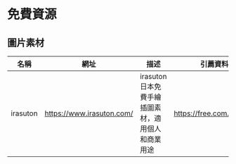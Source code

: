 # 免費資源

## 圖片素材

| 名稱 | 網址 | 描述 | 引薦資料來源 | 
| --- | --- | --- | --- |
| irasuton | https://www.irasuton.com/ | irasuton 日本免費手繪插圖素材，適用個人和商業用途 | https://free.com.tw/irasuton/ |

